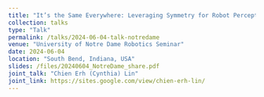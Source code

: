 ```yaml
---
title: "It’s the Same Everywhere: Leveraging Symmetry for Robot Perception and Localization"
collection: talks
type: "Talk"
permalink: /talks/2024-06-04-talk-notredame
venue: "University of Notre Dame Robotics Seminar"
date: 2024-06-04
location: "South Bend, Indiana, USA"
slides: /files/20240604_NotreDame_share.pdf
joint_talk: "Chien Erh (Cynthia) Lin"
joint_link: https://sites.google.com/view/chien-erh-lin/
---
```



